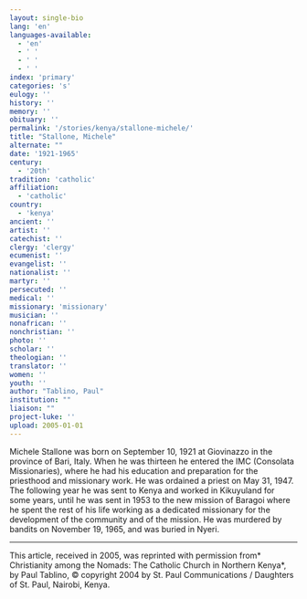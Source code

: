 ```yaml
---
layout: single-bio
lang: 'en'
languages-available:
  - 'en'
  - ' '
  - ' '
  - ' '
index: 'primary'
categories: 's'
eulogy: ''
history: ''
memory: ''
obituary: ''
permalink: '/stories/kenya/stallone-michele/'
title: "Stallone, Michele"
alternate: ""
date: '1921-1965'
century:
  - '20th'
tradition: 'catholic'
affiliation:
  - 'catholic'
country:
  - 'kenya'
ancient: ''
artist: ''
catechist: ''
clergy: 'clergy'
ecumenist: ''
evangelist: ''
nationalist: ''
martyr: ''
persecuted: ''
medical: ''
missionary: 'missionary'
musician: ''
nonafrican: ''
nonchristian: ''
photo: ''
scholar: ''
theologian: ''
translator: ''
women: ''
youth: ''
author: "Tablino, Paul"
institution: ""
liaison: ""
project-luke: ''
upload: 2005-01-01
---
```




Michele Stallone was born on September 10, 1921 at Giovinazzo in the province of Bari, Italy. When he was thirteen he entered the IMC (Consolata Missionaries), where he had his education and preparation for the priesthood and missionary work. He was ordained a priest on May 31, 1947. The following year he was sent to Kenya and worked in Kikuyuland for some years, until he was sent in 1953 to the new mission of Baragoi where he spent the rest of his life working as a dedicated missionary for the development of the community and of the mission. He was murdered by bandits on November 19, 1965, and was buried in Nyeri.



---

This article, received in 2005, was reprinted with permission from* Christianity among the Nomads: The Catholic Church in Northern Kenya*, by Paul Tablino, © copyright 2004 by St. Paul Communications / Daughters of St. Paul, Nairobi, Kenya.
